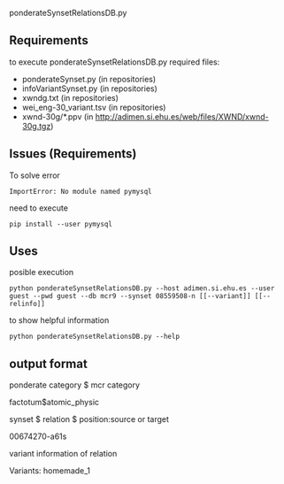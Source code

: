 
ponderateSynsetRelationsDB.py

Requirements
-------

to execute ponderateSynsetRelationsDB.py required files:

* ponderateSynset.py (in repositories)
* infoVariantSynset.py (in repositories)
* xwndg.txt (in repositories)
* wei_eng-30_variant.tsv (in repositories)
* xwnd-30g/*.ppv (in http://adimen.si.ehu.es/web/files/XWND/xwnd-30g.tgz)

Issues (Requirements)
-------

To solve error 
```
ImportError: No module named pymysql
```
need to execute 
```
pip install --user pymysql
```

Uses
-------

posible execution
```
python ponderateSynsetRelationsDB.py --host adimen.si.ehu.es --user guest --pwd guest --db mcr9 --synset 08559508-n [[--variant]] [[--relinfo]]
```

to show helpful information
```
python ponderateSynsetRelationsDB.py --help
```

output format
-------

ponderate category $ mcr category

factotum$atomic_physic

synset $ relation $ position:source or target

00674270-a$61$s 

variant information of relation

Variants: homemade_1
